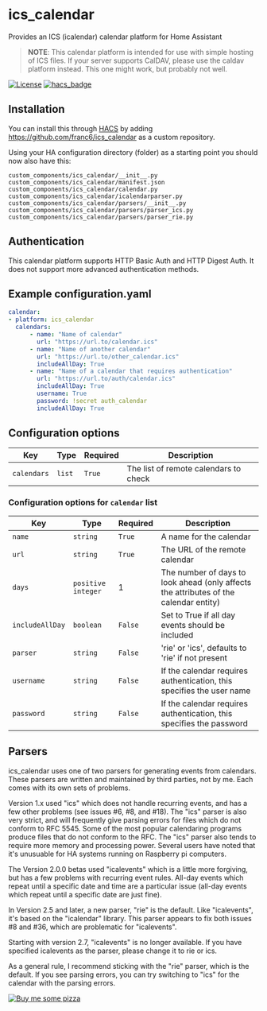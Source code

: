 # ics_calendar
Provides an ICS (icalendar) calendar platform for Home Assistant

> **NOTE**: This calendar platform is intended for use with simple hosting of ICS files.  If your server supports CalDAV, please use the caldav platform instead.  This one might work, but probably not well.

[![License](https://img.shields.io/github/license/franc6/ics_calendar.svg?style=for-the-badge)](LICENSE)
[![hacs_badge](https://img.shields.io/badge/HACS-Custom-orange.svg?style=for-the-badge)](https://github.com/custom-components/hacs)

## Installation
You can install this through [HACS](https://github.com/custom-components/hacs) by adding https://github.com/franc6/ics_calendar as a custom repository.

Using your HA configuration directory (folder) as a starting point you should now also have this:
```
custom_components/ics_calendar/__init__.py
custom_components/ics_calendar/manifest.json
custom_components/ics_calendar/calendar.py
custom_components/ics_calendar/icalendarparser.py
custom_components/ics_calendar/parsers/__init__.py
custom_components/ics_calendar/parsers/parser_ics.py
custom_components/ics_calendar/parsers/parser_rie.py
```

## Authentication
This calendar platform supports HTTP Basic Auth and HTTP Digest Auth.  It does
not support more advanced authentication methods.

## Example configuration.yaml
```yaml
calendar:
- platform: ics_calendar
  calendars:
      - name: "Name of calendar"
        url: "https://url.to/calendar.ics"
      - name: "Name of another calendar"
        url: "https://url.to/other_calendar.ics"
        includeAllDay: True
      - name: "Name of a calendar that requires authentication"
        url: "https://url.to/auth/calendar.ics"
        includeAllDay: True
        username: True
        password: !secret auth_calendar
        includeAllDay: True
```

## Configuration options
Key | Type | Required | Description
-- | -- | -- | --
`calendars` | `list` | `True` | The list of remote calendars to check

### Configuration options for `calendar` list
Key | Type | Required | Description
-- | -- | -- | --
`name` | `string` | `True` | A name for the calendar
`url` | `string` | `True` | The URL of the remote calendar
`days` | `positive integer` | 1 | The number of days to look ahead (only affects the attributes of the calendar entity)
`includeAllDay` | `boolean` | `False` | Set to True if all day events should be included
`parser` | `string` | `False` | 'rie' or 'ics', defaults to 'rie' if not present
`username` | `string` | `False` | If the calendar requires authentication, this specifies the user name
`password` | `string` | `False` | If the calendar requires authentication, this specifies the password

## Parsers
ics_calendar uses one of two parsers for generating events from calendars.
These parsers are written and maintained by third parties, not by me.  Each
comes with its own sets of problems.

Version 1.x used "ics" which does not handle recurring events, and has a few
other problems (see issues #6, #8, and #18).  The "ics" parser is also very
strict, and will frequently give parsing errors for files which do not conform
to RFC 5545.  Some of the most popular calendaring programs produce files that
do not conform to the RFC.  The "ics" parser also tends to require more memory
and processing power.  Several users have noted that it's unusuable for HA
systems running on Raspberry pi computers.

The Version 2.0.0 betas used "icalevents" which is a little more forgiving, but
has a few problems with recurring event rules.  All-day events which repeat
until a specific date and time are a particular issue (all-day events which
repeat until a specific date are just fine).

In Version 2.5 and later, a new parser, "rie" is the default.  Like
"icalevents", it's based on the "icalendar" library.  This parser appears to
fix both issues #8 and #36, which are problematic for "icalevents".

Starting with version 2.7, "icalevents" is no longer available.  If you have specified icalevents as the parser, please change it to rie or ics.

As a general rule, I recommend sticking with the "rie" parser, which is the default.  If you see parsing errors, you can try switching to "ics" for the calendar with the parsing errors.

[![Buy me some pizza](https://www.buymeacoffee.com/assets/img/custom_images/orange_img.png)](https://www.buymeacoffee.com/qpunYPZx5)
